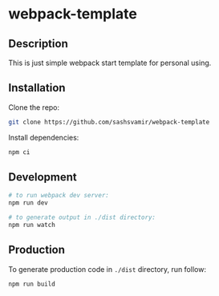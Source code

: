 # webpack-template

## Description

This is just simple webpack start template for personal using.

## Installation

Clone the repo:
```sh
git clone https://github.com/sashsvamir/webpack-template
```
Install dependencies:
```sh
npm ci
```

## Development

```sh
# to run webpack dev server:
npm run dev

# to generate output in ./dist directory:
npm run watch
```


## Production

To generate production code in `./dist` directory, run follow:
```sh
npm run build
```
